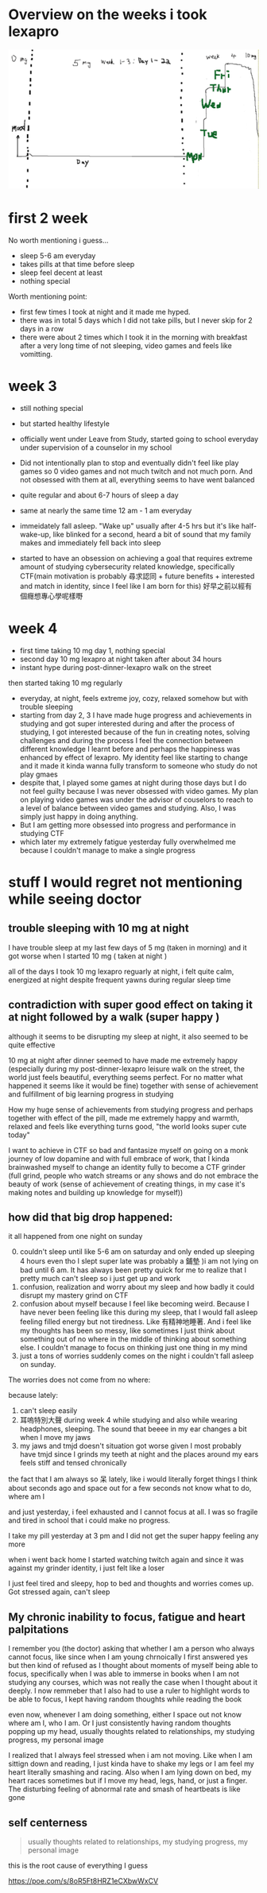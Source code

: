 # Overview on the weeks i took lexapro 
![alt text](mood.png)

# first 2 week
No worth mentioning i guess...
- sleep 5-6 am everyday 
- takes pills at that time before sleep 
- sleep feel decent at least
- nothing special 


Worth mentioning point:

- first few times I took at night and it made me hyped. 
- there was in total 5 days which I did not take pills, but I never skip for 2 days in a row 
- there were about 2 times which I took it in the morning with breakfast after a very long time of not sleeping, video games and feels like vomitting. 



# week 3 
- still nothing special 
- but started healthy lifestyle 
- officially went under Leave from Study, started going to school everyday under supervision of a counselor in my school 
- Did not intentionally plan to stop and eventually didn't feel like play games so 0 video games and not much twitch and not much porn. And not obsessed with them at all, everything seems to have went balanced

- quite regular and about 6-7 hours of sleep a day 
- same at nearly the same time 12 am - 1 am everyday 
- immeidately fall asleep. "Wake up" usually after 4-5 hrs but it's like half-wake-up, like blinked for a second, heard a bit of sound that my family makes and immediately fell back into sleep 


- started to have an obsession on achieving a goal that requires extreme amount of studying cybersecurity related knowledge, specifically CTF(main motivation is probably 尋求認同 + future benefits + interested and match in identity, since I feel like I am born for this) 好早之前以經有個癮想專心學呢樣嘢

# week 4 
- first time taking 10 mg day 1, nothing special
- second day 10 mg lexapro at night taken after about 34 hours 
- instant hype during post-dinner-lexapro walk on the street 

then started taking 10 mg regularly 

- everyday, at night, feels extreme joy, cozy, relaxed somehow but with trouble sleeping
- starting from day 2, 3 I have made huge progress and achievements in studying and got super interested during and after the process of studying, I got interested because of the fun in creating notes, solving challenges and during the process I feel the connection between different knowledge I learnt before and perhaps the happiness was enhanced by effect of lexapro. My identity feel like starting to change and it made it kinda wanna fully transform to someone who study do not play gmaes
- despite that, I played some games at night during those days but I do not feel guilty because I was never obsessed with video games. My plan on playing video games was under the advisor of couselors to reach to a level of balance between video games and studying. Also, I was simply just happy in doing anything.
- But I am getting more obsessed into progress and performance in studying CTF  
- which later my extremely fatigue yesterday fully overwhelmed me because I couldn't manage to make a single progress




# stuff I would regret not mentioning while seeing doctor 




## trouble sleeping with 10 mg at night 
I have trouble sleep at my last few days of 5 mg (taken in morning) and it got worse when I started 10 mg ( taken at night )

all of the days I took 10 mg lexapro reguarly at night, i felt quite calm, energized at night despite frequent yawns during regular sleep time

## contradiction with super good effect on taking it at night followed by a walk (super happy )
although it seems to be disrupting my sleep at night, it also seemed to be quite effective

10 mg at night after dinner seemed to have made me extremely happy (especially during my post-dinner-lexapro leisure walk on the street, the world just feels beautiful, everything seems perfect. For no matter what happened it seems like it would be fine) together with sense of achievement and fulfillment of big learning progress in studying


How my huge sense of achievements from studying progress and perhaps together with effect of the pill, made me extremely happy and warmth, relaxed and feels like everything turns good, "the world looks super cute today"

I want to achieve in CTF so bad and fantasize myself on going on a monk journey of low dopamine and with full embrace of work, that I kinda brainwashed myself to change an identity fully to become a CTF grinder (full grind, people who watch streams or any shows and do not embrace the beauty of work (sense of achievement of creating things, in my case it's making notes and building up knowledge for myself))



## how did that big drop happened:
it all happened from one night on sunday

0. couldn't sleep until like 5-6 am on saturday and only ended up sleeping 4 hours even tho I slept super late was probably a 鋪墊 )i am not lying on bad until 6 am. It has always been pretty quick for me to realize that I pretty much can't sleep so i just get up and work 
1. confusion, realization and worry about my sleep and how badly it could disrupt my mastery grind on CTF 
2. confusion about myself because I feel like becoming weird. Because I have never been feeling like this during my sleep, that I would fall asleep feeling filled energy but not tiredness. Like 有精神地睡著. And i feel like my thoughts has been so messy, like sometimes I just think about something out of no where in the middle of thinking about something else. I couldn't manage to focus on thinking just one thing in my mind
3. just a tons of worries suddenly comes on the night i couldn't fall asleep on sunday. 

The worries does not come from no where:

because lately:

1. can't sleep easily
2. 耳嗚特別大聲 during week 4 while studying and also while wearing headphones, sleeping. The sound that beeee in my ear changes a bit when I move my jaws 
3. my jaws and tmjd doesn't situation got worse given I most probably have tmjd since I grinds my teeth at night and the places around my ears feels stiff and tensed chronically

the fact that I am always so 呆 lately, like i would literally forget things I think about seconds ago and space out for a few seconds not know what to do, where am I 

and just yesterday, i feel exhausted and I cannot focus at all. I was so fragile and tired in school that i could make no progress. 


I take my pill yesterday at 3 pm and I did not get the super happy feeling any more

when i went back home I started watching twitch again and since it was against my grinder identity, i just felt like a loser

I just feel tired and sleepy, hop to bed and thoughts and worries comes up. Got stressed again, can't sleep 

## My chronic inability to focus, fatigue and heart palpitations

I remember you (the doctor) asking that whether I am a person who always cannot focus, like since when I am young chrnoically
I first answered yes but then kind of refused as I thought about moments of myself being able to focus, specifically when I was able to immerse in books when I am not studying any courses, which was not really the case when I thought about it deeply. I now remmeber that I also had to use a ruler to highlight words to be able to focus, I kept having random thoughts while reading the book

even now, whenever I am doing something, either I space out not know where am I, who I am. Or I just consistently having random thoughts popping up my head, usually thoughts related to relationships, my studying progress, my personal image

I realized that I always feel stressed when i am not moving. Like when I am sittign down and reading, I just kinda have to shake my legs or I am feel my heart literally smashing and racing. Also when I am lying down on bed, my heart races sometimes but if I move my head, legs, hand, or just a finger. The disturbing feeling of abnormal rate and smash of heartbeats is like gone
## self centerness 
> usually thoughts related to relationships, my studying progress, my personal image

this is the root cause of everything I guess 

https://poe.com/s/8oR5Ft8HRZ1eCXbwWxCV